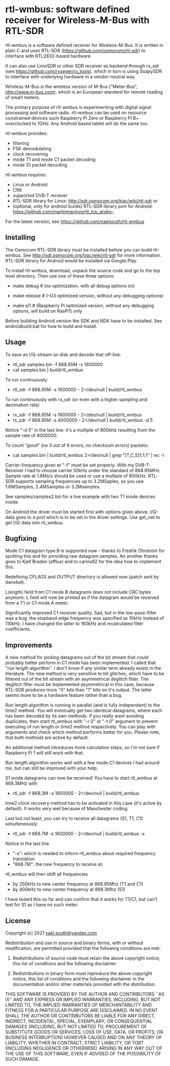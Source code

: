 # rtl-wmbus: software defined receiver for Wireless-M-Bus with RTL-SDR

rtl-wmbus is a software defined receiver for Wireless-M-Bus. It is written in plain C and uses RTL-SDR (https://github.com/osmocom/rtl-sdr) to interface with RTL2832-based hardware.

It can also use LimeSDR or other SDR receiver as backend through rx_sdr (see https://github.com/rxseger/rx_tools), which in turn is using SoapySDR to interface with underlying hardware in a vendor-neutral way.

Wireless-M-Bus is the wireless version of M-Bus ("Meter-Bus", http://www.m-bus.com), which is an European standard for remote reading of smart meters.

The primary purpose of rtl-wmbus is experimenting with digital signal processing and software radio. rtl-wmbus can be used on resource constrained devices such Raspberry Pi Zero or Raspberry PI B+ overclocked to 1GHz. Any Android based tablet will do the same too.

rtl-wmbus provides:
 * filtering
 * FSK demodulating
 * clock recovering
 * mode T1 and mode C1 packet decoding
 * mode S1 packet decoding

rtl-wmbus requires:
 * Linux or Android
 * C99
 * supported DVB-T receiver
 * RTL-SDR library for Linux: http://sdr.osmocom.org/trac/wiki/rtl-sdr or
 * (optional, only for android builds) RTL-SDR library port for Android: https://github.com/martinmarinov/rtl_tcp_andro-

For the latest version, see https://github.com/xaelsouth/rtl-wmbus


  Installing
  ----------

The Osmocom RTL-SDR library must be installed before you can build rtl-wmbus. See http://sdr.osmocom.org/trac/wiki/rtl-sdr for more
information. RTL-SDR library for Android would be installed via Google Play.

To install rtl-wmbus, download, unpack the source code and go to the top level directory. Then use one of these three options:

 * make debug # (no optimization, with all debug options on)

 * make release # (-O3 optimized version, without any debugging options)

 * make pi1 # (Raspberry Pi optimized version, without any debugging options, will build on RasPi1) only

Before building Android version the SDK and NDK have to be installed. See androidbuild.bat for how to build and install.

   Usage
   -----
To save an I/Q-stream on disk and decode that off-line:
 * rtl_sdr samples.bin -f 868.95M -s 1600000
 * cat samples.bin | build/rtl_wmbus

To run continuously:
 * rtl_sdr -f 868.95M -s 1600000 - 2>/dev/null | build/rtl_wmbus

To run continuously with rx_sdr (or even with a higher sampling and decimation rate)
 * rx_sdr -f 868.95M -s 1600000 - 2>/dev/null | build/rtl_wmbus
 * rx_sdr -f 868.95M -s 4000000 - 2>/dev/null | build/rtl_wmbus -d 5

Notice "-d 5" in the last line: it's a multiple of 800kHz resulting from the sample rate of 4000000.

To count "good" (no 3 out of 6 errors, no checksum errors) packets:
 * cat samples.bin | build/rtl_wmbus 2>/dev/null | grep "[T,C,S]1;1;1" | wc -l

Carrier-frequency given at "-f" must be set properly. With my DVB-T-Receiver I had to choose carrier 50kHz under the standard of 868.95MHz. Sample rate at 1.6Ms/s should be used or use a multiple of 800kHz. RTL-SDR supports sampling frequencies up to 3.2MSaples, so you use 1.6MSamples, 2.4MSamples or 3.2Msamples.

See samples/samples2.bin for a live example with two T1 mode devices inside.

On Android the driver must be started first with options given above. I/Q-data goes to a port which is to be set in the driver settings. Use get_net to get I/Q-data into rtl_wmbus.

   Bugfixing
   -----
Mode C1 datagram type B is supported now - thanks to Fredrik Öhrström for spotting this and for providing raw datagram samples. An another thanks goes to Kjell Braden (afflux) and to carlos62 for the idea how to implement this.

Redefining CFLAGS and OUTPUT directory is allowed now (patch sent by dwrobel).

L(ength) field from C1 mode B datagrams does not include CRC bytes anymore: L field will now be printed as if the datagram would be received from a T1 or C1 mode A meter.

Significantly improved C1 receiver quality. Sad, but in the low-pass-filter was a bug: the stopband edge frequency was specified as 10kHz instead of 110kHz. I have changed the latter to 160kHz and recalculated filter coefficients.

   Improvements
   -----
A new method for picking datagrams out of the bit stream that _could_ probably better perform in C1 mode has been implemented.
I called that "run length algorithm". I don't know if any similar term already exists in the literature. 
The new method is very sensitive to bit glitches, which have to be filtered out of the bit stream with an asymmetrical deglitch filter.
The deglitch filter _must_ be implemented asymmetrical in this case, because RTL-SDR produces more "0" bits than "1" bits on it's output.
The latter seems more to be a hardware feature rather than a bug.

Run length algorithm is running in parallel (and is fully independant) to the time2 method. You will eventually get two
identical datagrams, where each has been decoded by its own methods. If you really want avoiding duplicates, then start
rtl_wmbus with "-r 0" or "-t 0" argument to prevent executing of run length or time2 method respectively.
You can play with arguments and check which method performs better for you. Please note, that both methods are active by default.

An additional method introduces more calculation steps, so I'm not sure if Raspberry Pi 1 will still work with that.

Run length algorithm works well with a few mode C1 devices I had around me, but can still be improved with your help.

S1 mode datagrams can now be received! You have to start rtl_wmbus at 868.3MHz with
 * rtl_sdr -f 868.3M -s 1600000 - 2>/dev/null | build/rtl_wmbus

time2 clock recovery method has to be activated in this case (it's active by default). It works very well because of Manchester coding.

Last but not least, you can try to receive all datagrams (S1, T1, C1) _simultaneously_:
 * rtl_sdr -f 868.7M -s 1600000 - 2>/dev/null | build/rtl_wmbus -s

Notice in the last line
 * "-s": which is needed to inform rtl_wmbus about required frequency translation
 * "868.7M": the new frequency to receive at.

rtl_wmbus will then shift all frequencies
 * by 250kHz to new center frequency at 868.95Mhz (T1 and C1)
 * by 400kHz to new center frequency at 868.3Mhz (S1)

I have tested this so far and can confirm that it works for T1/C1, but can't test for S1 as I have no such meter.

  License
  -------

Copyright (c) 2021 <xael.south@yandex.com>

Redistribution and use in source and binary forms, with or without modification, are permitted provided that the following conditions
are met:

1. Redistributions of source code must retain the above copyright notice, this list of conditions and the following disclaimer.

2. Redistributions in binary form must reproduce the above copyright notice, this list of conditions and the following disclaimer in the documentation and/or other materials provided with the distribution.

THIS SOFTWARE IS PROVIDED BY THE AUTHOR AND CONTRIBUTORS ``AS IS'' AND
ANY EXPRESS OR IMPLIED WARRANTIES, INCLUDING, BUT NOT LIMITED TO, THE
IMPLIED WARRANTIES OF MERCHANTABILITY AND FITNESS FOR A PARTICULAR PURPOSE
ARE DISCLAIMED.  IN NO EVENT SHALL THE AUTHOR OR CONTRIBUTORS BE LIABLE
FOR ANY DIRECT, INDIRECT, INCIDENTAL, SPECIAL, EXEMPLARY, OR CONSEQUENTIAL
DAMAGES (INCLUDING, BUT NOT LIMITED TO, PROCUREMENT OF SUBSTITUTE GOODS
OR SERVICES; LOSS OF USE, DATA, OR PROFITS; OR BUSINESS INTERRUPTION)
HOWEVER CAUSED AND ON ANY THEORY OF LIABILITY, WHETHER IN CONTRACT, STRICT
LIABILITY, OR TORT (INCLUDING NEGLIGENCE OR OTHERWISE) ARISING IN ANY WAY
OUT OF THE USE OF THIS SOFTWARE, EVEN IF ADVISED OF THE POSSIBILITY OF
SUCH DAMAGE.
